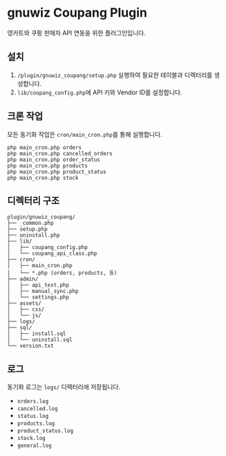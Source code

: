 # gnuwiz Coupang Plugin

영카트와 쿠팡 판매자 API 연동을 위한 플러그인입니다.

## 설치
1. `/plugin/gnuwiz_coupang/setup.php` 실행하여 필요한 테이블과 디렉터리를 생성합니다.
2. `lib/coupang_config.php`에 API 키와 Vendor ID를 설정합니다.

## 크론 작업
모든 동기화 작업은 `cron/main_cron.php`를 통해 실행합니다.
```
php main_cron.php orders
php main_cron.php cancelled_orders
php main_cron.php order_status
php main_cron.php products
php main_cron.php product_status
php main_cron.php stock
```

## 디렉터리 구조
```
plugin/gnuwiz_coupang/
├── _common.php
├── setup.php
├── uninstall.php
├── lib/
│   ├── coupang_config.php
│   └── coupang_api_class.php
├── cron/
│   ├── main_cron.php
│   └── *.php (orders, products, 등)
├── admin/
│   ├── api_test.php
│   ├── manual_sync.php
│   └── settings.php
├── assets/
│   ├── css/
│   └── js/
├── logs/
├── sql/
│   ├── install.sql
│   └── uninstall.sql
└── version.txt
```

## 로그
동기화 로그는 `logs/` 디렉터리에 저장됩니다.
- `orders.log`
- `cancelled.log`
- `status.log`
- `products.log`
- `product_status.log`
- `stock.log`
- `general.log`
